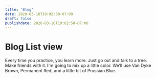 ```yaml
---
title: 'Blog'
date: 2020-03-18T19:02:50-07:00
draft: false
publishdate: 2020-03-18T19:02:50-07:00
---
```


# Blog List view

Every time you practice, you learn more. Just go out and talk to a tree. Make friends with it. I'm going to mix up a little color. We’ll use Van Dyke Brown, Permanent Red, and a little bit of Prussian Blue.